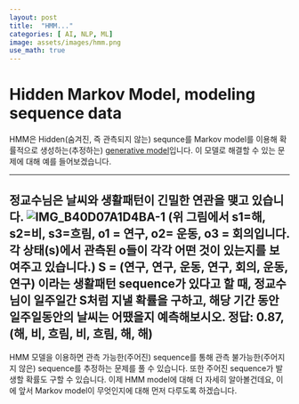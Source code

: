 ```yaml
---
layout: post
title:  "HMM..."
categories: [ AI, NLP, ML]
image: assets/images/hmm.png
use_math: true
---
```


# Hidden Markov Model, modeling sequence data

HMM은 Hidden(숨겨진, 즉 관측되지 않는) sequnce를 Markov model를 이용해 확률적으로 생성하는(추정하는) [generative model](https://danbi-ncsoft.github.io/works/2021/10/01/Generator.html)입니다.
이 모델로 해결할 수 있는 문제에 대해 예를 들어보겠습니다.

---------------------------------------------
정교수님은 날씨와 생활패턴이 긴밀한 연관을 맺고 있습니다. 
![IMG_B40D07A1D4BA-1](https://user-images.githubusercontent.com/85322951/191175258-650b31f1-c6a9-446a-9800-42b7ca948910.jpeg)
(위 그림에서 s1=해, s2=비, s3=흐림, o1 = 연구, o2= 운동, o3 = 회의입니다. 각 상태(s)에서 관측된 o들이 각각 어떤 것이 있는지를 보여주고 있습니다.)
S = (연구, 연구, 운동, 연구, 회의, 운동, 연구) 이라는 생활패턴 sequence가 있다고 할 때,
정교수님이 일주일간 S처럼 지낼 확률을 구하고, 해당 기간 동안 일주일동안의 날씨는 어땠을지 예측해보시오.
정답: 0.87, (해, 비, 흐림, 비, 흐림, 해, 해)
----------------------------------------------

HMM 모델을 이용하면 관측 가능한(주어진) sequence를 통해 관측 불가능한(주어지지 않은) sequence를 추정하는 문제를 풀 수 있습니다.
또한 주어진 sequence가 발생할 확률도 구할 수 있습니다.
이제 HMM model에 대해 더 자세히 알아볼건데요, 이에 앞서 Markov model이 무엇인지에 대해 먼저 다루도록 하겠습니다.


